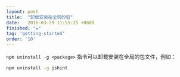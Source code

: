 ```yaml
---
layout: post
title:  "卸载安装在全局的包"
date:   2016-03-29 11:55:25 +0800
finished: "★"
tag: 'getting-started'
order: '10'
---
```

`npm uninstall -g <package>` 指令可以卸载安装在全局的包文件，例如：

```bash
npm uninstall -g jshint
```
